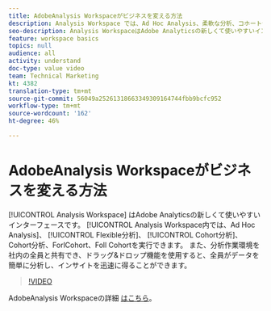 ```yaml
---
title: AdobeAnalysis Workspaceがビジネスを変える方法
description: Analysis Workspace では、Ad Hoc Analysis、柔軟な分析、コホート分析、フォールアウト分析を実行できます。
seo-description: Analysis WorkspaceはAdobe Analyticsの新しくて使いやすいインターフェースです。 Analysis Workspaceでは、Ad Hoc Analysis、柔軟な分析、コホート分析、フォールアウト分析を実行できます。 また、分析作業環境を社内の全員と共有でき、ドラッグ&ドロップ機能を使用すると、全員がデータを簡単に分析し、インサイトを迅速に得ることができます。
feature: workspace basics
topics: null
audience: all
activity: understand
doc-type: value video
team: Technical Marketing
kt: 4382
translation-type: tm+mt
source-git-commit: 56049a25261318663349309164744fbb9bcfc952
workflow-type: tm+mt
source-wordcount: '162'
ht-degree: 46%

---
```



# AdobeAnalysis Workspaceがビジネスを変える方法

[!UICONTROL Analysis Workspace] はAdobe Analyticsの新しくて使いやすいインターフェースです。 [!UICONTROL Analysis Workspace内では、Ad Hoc Analysis]、 [!UICONTROL Flexible分析]、 [!UICONTROL Cohort分析]、Cohort分析、ForlCohort、Foll Cohortを実行できます。 また、分析作業環境を社内の全員と共有でき、ドラッグ&amp;ドロップ機能を使用すると、全員がデータを簡単に分析し、インサイトを迅速に得ることができます。

>[!VIDEO](https://video.tv.adobe.com/v/31501/?quality=12)

AdobeAnalysis Workspaceの詳細 [はこちら](https://www.adobe.com/analytics/ad-hoc-analysis.html?sdid=T32PLYTV&amp;mv=search)。
